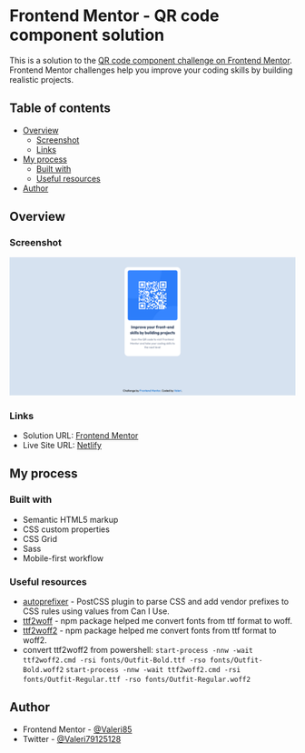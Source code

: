 # Frontend Mentor - QR code component solution

This is a solution to the [QR code component challenge on Frontend Mentor](https://www.frontendmentor.io/challenges/qr-code-component-iux_sIO_H). Frontend Mentor challenges help you improve your coding skills by building realistic projects.

## Table of contents

-   [Overview](#overview)
    -   [Screenshot](#screenshot)
    -   [Links](#links)
-   [My process](#my-process)
    -   [Built with](#built-with)
    -   [Useful resources](#useful-resources)
-   [Author](#author)

## Overview

### Screenshot

![](./screenshot.png)

### Links

-   Solution URL: [Frontend Mentor](https://your-solution-url.com)
-   Live Site URL: [Netlify](https://your-live-site-url.com)

## My process

### Built with

-   Semantic HTML5 markup
-   CSS custom properties
-   CSS Grid
-   Sass
-   Mobile-first workflow

### Useful resources

-   [autoprefixer](https://www.npmjs.com/package/autoprefixer) - PostCSS plugin to parse CSS and add vendor prefixes to CSS rules using values from Can I Use.
-   [ttf2woff](https://www.npmjs.com/package/ttf2woff) - npm package helped me convert fonts from ttf format to woff.
-   [ttf2woff2](https://www.npmjs.com/package/ttf2woff2) - npm package helped me convert fonts from ttf format to woff2.
-   convert ttf2woff2 from powershell:
    `start-process -nnw -wait ttf2woff2.cmd -rsi fonts/Outfit-Bold.ttf -rso fonts/Outfit-Bold.woff2`
    `start-process -nnw -wait ttf2woff2.cmd -rsi fonts/Outfit-Regular.ttf -rso fonts/Outfit-Regular.woff2`

## Author

-   Frontend Mentor - [@Valeri85](https://www.frontendmentor.io/profile/Valeri85)
-   Twitter - [@Valeri79125128](https://www.twitter.com/Valeri79125128)
